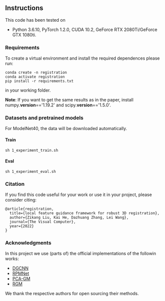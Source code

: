 ## Instructions
This code has been tested on 
- Python 3.6.10, PyTorch 1.2.0, CUDA 10.2, GeForce RTX 2080Ti/GeForce GTX 1080ti.

### Requirements
To create a virtual environment and install the required dependences please run:
```shell
conda create -n registration
conda activate registration
pip install -r requirements.txt
```
in your working folder.

**Note**: If you want to get the same results as in the paper, install numpy.__version__=='1.19.2' and scipy.__version__=='1.5.0'.

### Datasets and pretrained models

For ModelNet40, the data will be downloaded automatically.

#### Train
```shell
sh 1_experiment_train.sh
```

#### Eval
```shell
sh 1_experiment_eval.sh
```

### Citation
If you find this code useful for your work or use it in your project, please consider citing:

```shell
@article{registration,
  title={local feature guidance framework for robust 3D registration},
  author={Zikang Liu, Kai He, Dazhuang Zhang, Lei Wang},
  journal={The Visual Computer},
  year={2022}
}
```

### Acknowledgments
In this project we use (parts of) the official implementations of the followin works: 

- [DGCNN](https://github.com/WangYueFt/dgcnn)
- [RPMNet](https://github.com/yewzijian/RPMNet) 
- [PCA-GM](https://github.com/Thinklab-SJTU/PCA-GM.git)
- [RGM](https://github.com/fukexue/RGM)

 We thank the respective authors for open sourcing their methods.
